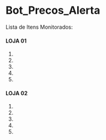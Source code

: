 # Bot_Precos_Alerta

Lista de Itens Monitorados:

####   LOJA 01  ####

1)
2)
3)
4)
5)

####   LOJA 02  ####

1)
2)
3)
4)
5)

